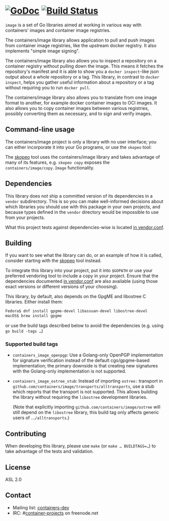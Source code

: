 [![GoDoc](https://godoc.org/github.com/containers/image?status.svg)](https://godoc.org/github.com/containers/image) [![Build Status](https://travis-ci.org/containers/image.svg?branch=master)](https://travis-ci.org/containers/image)
=

`image` is a set of Go libraries aimed at working in various way with
containers' images and container image registries.

The containers/image library allows application to pull and push images from
container image registries, like the upstream docker registry. It also
implements "simple image signing".

The containers/image library also allows you to inspect a repository on a
container registry without pulling down the image. This means it fetches the
repository's manifest and it is able to show you a `docker inspect`-like json
output about a whole repository or a tag. This library, in contrast to `docker
inspect`, helps you gather useful information about a repository or a tag
without requiring you to run `docker pull`.

The containers/image library also allows you to translate from one image format
to another, for example docker container images to OCI images. It also allows
you to copy container images between various registries, possibly converting
them as necessary, and to sign and verify images.

## Command-line usage

The containers/image project is only a library with no user interface;
you can either incorporate it into your Go programs, or use the `skopeo` tool:

The [skopeo](https://github.com/projectatomic/skopeo) tool uses the
containers/image library and takes advantage of many of its features,
e.g. `skopeo copy` exposes the `containers/image/copy.Image` functionality.

## Dependencies

This library does not ship a committed version of its dependencies in a `vendor`
subdirectory.  This is so you can make well-informed decisions about which
libraries you should use with this package in your own projects, and because
types defined in the `vendor` directory would be impossible to use from your projects.

What this project tests against dependencies-wise is located
[in vendor.conf](https://github.com/containers/image/blob/master/vendor.conf).

## Building

If you want to see what the library can do, or an example of how it is called,
consider starting with the [skopeo](https://github.com/projectatomic/skopeo) tool
instead.

To integrate this library into your project, put it into `$GOPATH` or use
your preferred vendoring tool to include a copy in your project.
Ensure that the dependencies documented [in vendor.conf](https://github.com/containers/image/blob/master/vendor.conf)
are also available
(using those exact versions or different versions of your choosing).

This library, by default, also depends on the GpgME and libostree C libraries. Either install them:
```sh
Fedora$ dnf install gpgme-devel libassuan-devel libostree-devel
macOS$ brew install gpgme
```
or use the build tags described below to avoid the dependencies (e.g. using `go build -tags …`)

### Supported build tags

- `containers_image_openpgp`: Use a Golang-only OpenPGP implementation for signature verification instead of the default cgo/gpgme-based implementation;
the primary downside is that creating new signatures with the Golang-only implementation is not supported.
- `containers_image_ostree_stub`: Instead of importing `ostree:` transport in `github.com/containers/image/transports/alltransports`, use a stub which reports that the transport is not supported. This allows building the library without requiring the `libostree` development libraries.

  (Note that explicitly importing `github.com/containers/image/ostree` will still depend on the `libostree` library, this build tag only affects generic users of …`/alltransports`.)

## Contributing

When developing this library, please use `make` (or `make … BUILDTAGS=…`) to take advantage of the tests and validation.

## License

ASL 2.0

## Contact

- Mailing list: [containers-dev](https://groups.google.com/forum/?hl=en#!forum/containers-dev)
- IRC: #[container-projects](irc://irc.freenode.net:6667/#container-projects) on freenode.net
